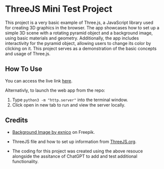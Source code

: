 # ThreeJS Mini Test Project

This project is a very basic example of Three.js, a JavaScript library used for creating 3D graphics in the browser. The app showcases how to set up a simple 3D scene with a rotating pyramid object and a background image, using basic materials and geometry. Additionally, the app includes interactivity for the pyramid object, allowing users to change its color by clicking on it. This project serves as a demonstration of the basic concepts and usage of Three.js.

## How To Use

You can access the live link [here](#).

Alternativly, to launch the web app from the repo:
1. Type `python3 -m "http.server"` into the terminal window. 
2. Click open in new tab to run and view the server locally.

## Credits

- [Background Image by exnico](https://www.freepik.com/free-vector/psychedelic-colorful-eyes-seamless-pattern_27839654.htm#query=trippy%20seamless%20pattern&position=2&from_view=search&track=robertav1) on Freepik.

- ThreeJS file and how to set up information from [ThreeJS.org](https://threejs.org/docs/index.html#manual/en/introduction/Creating-a-scene).

- The coding for this project was created using the above resouce alongside the assitance of ChatGPT to add and test additional functionality. 
